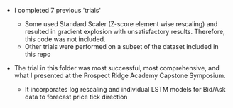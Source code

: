 - I completed 7 previous 'trials'
    - Some used Standard Scaler (Z-score element wise rescaling) and resulted in gradient explosion with unsatisfactory results. Therefore, this code was not included.
    - Other trials were performed on a subset of the dataset included in this repo

- The trial in this folder was most successful, most comprehensive, and what I presented at the Prospect Ridge Academy Capstone Symposium.
    - It incorporates log rescaling and individual LSTM models for Bid/Ask data to forecast price tick direction